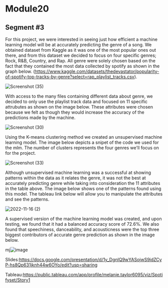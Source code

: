 # Module20
## Segment #3

For this project, we were interested in seeing just how efficient a machine learning model will be at accurately predicting the genre of a song. We obtained dataset from Kaggle as it was one of the most popular ones out there, and from this dataset we decided to focus on four specific genres; Rock, R&B, Country, and Rap. All genre were solely chosen based on the fact that they contained the most data collected by spotify as shown in the graph below.
(https://www.kaggle.com/datasets/thedevastator/popularity-of-spotify-top-tracks-by-genre?select=rap_playlist_tracks.csv).


![Screenshot (35)](https://user-images.githubusercontent.com/108035567/202359198-47dad07c-8e77-4593-bb97-fb51b2b11e0f.png)



With access to the many files containing different data about genre, we decided to only use the playlist track data and focused on 11 specific attrubutes as shown on the image below. These attributes were chosen because we felt as though they would increase the accuracy of the predictions made by the machine. 

![Screenshot (30)](https://user-images.githubusercontent.com/108035567/202317031-8bd8353f-dd4a-4a2d-834c-8db15c10eaa2.png)


Using the K-means clustering method we created an unsupervised machine learning model. The image below depicts a snipet of the code we used for the mlm. The number of clusters represents the four genres we'll focus on for the project.

![Screenshot (33)](https://user-images.githubusercontent.com/108035567/202354197-a276d178-1cfb-41e0-a73a-23f4cb06991d.png)


Although unsupervised machine learning was a successful at showing patterns within the data as it relates the genre, it was not the best at accurately predicting genre while taking into consideration the 11 attributes in the table above. The image below shows one of the patterns found using this model. The tableau link below will allow you to manipulate the attributes and see the patterns.

![2022-11-16 (2)](https://user-images.githubusercontent.com/108035567/202358443-755b6166-9f1d-420a-9df0-16e3231e4444.png)


A supervised version of the machine learning model was created, and upon testing, we found that it had a balanced accuracy score of 72.6%. We also found that speechiness, danceability, and acousticness were the top three biggest contributors of accurate genre prediction as shown in the image below.

mj![image](https://user-images.githubusercontent.com/108035567/202345398-939cf29c-c16e-4986-9940-9c183b9472ce.png)

Slides:https://docs.google.com/presentation/d/1y_DgnlQ9wYASojwS9idZCyP-hs8Qp631jknh44w6OYo/edit?usp=sharing

Tableau:https://public.tableau.com/app/profile/melanie.taylor6095/viz/Spotifyset/Story1

